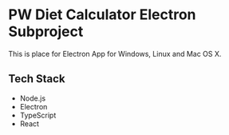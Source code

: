 # PW Diet Calculator Electron Subproject

This is place for Electron App for Windows, Linux and Mac OS X.

## Tech Stack

* Node.js
* Electron
* TypeScript
* React
